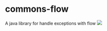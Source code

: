# commons-flow
A java library for handle exceptions with flow
[![](https://jitpack.io/v/Singlerr/commons-flow.svg)](https://jitpack.io/#Singlerr/commons-flow)

